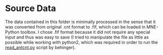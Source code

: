 # Source Data

The data contained in this folder is minimally processed in the sense that it was converted from original .cnt format to .fif, which can be loaded in MNE-Python toolbox. I chose .fif format because it did not require any special input and thus was easy to save (I tried to manipulate the file as little as possible while working with python2, which was required in order to run the [read_antcnt.py](https://github.com/mtiessen1175/hyperscanning-2.0/tree/master/load_CNT/) script by behinger).
